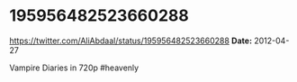 # 195956482523660288
https://twitter.com/AliAbdaal/status/195956482523660288
**Date:** 2012-04-27

Vampire Diaries in 720p #heavenly
